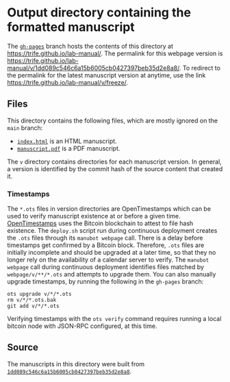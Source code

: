 # Output directory containing the formatted manuscript

The [`gh-pages`](https://github.com/trife/lab-manual/tree/gh-pages) branch hosts the contents of this directory at <https://trife.github.io/lab-manual/>.
The permalink for this webpage version is <https://trife.github.io/lab-manual/v/1dd089c546c6a15b6005cb0427397beb35d2e8a8/>.
To redirect to the permalink for the latest manuscript version at anytime, use the link <https://trife.github.io/lab-manual/v/freeze/>.

## Files

This directory contains the following files, which are mostly ignored on the `main` branch:

+ [`index.html`](index.html) is an HTML manuscript.
+ [`manuscript.pdf`](manuscript.pdf) is a PDF manuscript.

The `v` directory contains directories for each manuscript version.
In general, a version is identified by the commit hash of the source content that created it.

### Timestamps

The `*.ots` files in version directories are OpenTimestamps which can be used to verify manuscript existence at or before a given time.
[OpenTimestamps](https://opentimestamps.org/) uses the Bitcoin blockchain to attest to file hash existence.
The `deploy.sh` script run during continuous deployment creates the `.ots` files through its `manubot webpage` call.
There is a delay before timestamps get confirmed by a Bitcoin block.
Therefore, `.ots` files are initially incomplete and should be upgraded at a later time, so that they no longer rely on the availability of a calendar server to verify.
The `manubot webpage` call during continuous deployment identifies files matched by `webpage/v/**/*.ots` and attempts to upgrade them.
You can also manually upgrade timestamps, by running the following in the `gh-pages` branch:

```shell
ots upgrade v/*/*.ots
rm v/*/*.ots.bak
git add v/*/*.ots
```

Verifying timestamps with the `ots verify` command requires running a local bitcoin node with JSON-RPC configured, at this time.

## Source

The manuscripts in this directory were built from
[`1dd089c546c6a15b6005cb0427397beb35d2e8a8`](https://github.com/trife/lab-manual/commit/1dd089c546c6a15b6005cb0427397beb35d2e8a8).
